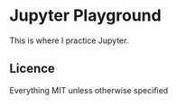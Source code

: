 # Jupyter Playground

This is where I practice Jupyter.

## Licence

Everything MIT unless otherwise specified
